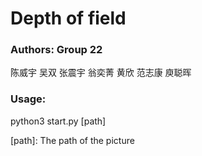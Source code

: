 # Depth of field

### Authors: Group 22
陈威宇 吴双 张震宇 翁奕菁 黄欣 范志康 庾聪晖

### Usage:
python3 start.py [path]

[path]: The path of the picture
